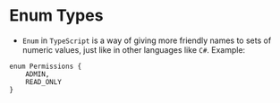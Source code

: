 # Enum Types
- `Enum` in `TypeScript` is a way of giving more friendly names to sets of numeric values, just like in other languages like `C#`. Example:
```
enum Permissions {
    ADMIN,
    READ_ONLY
}
```